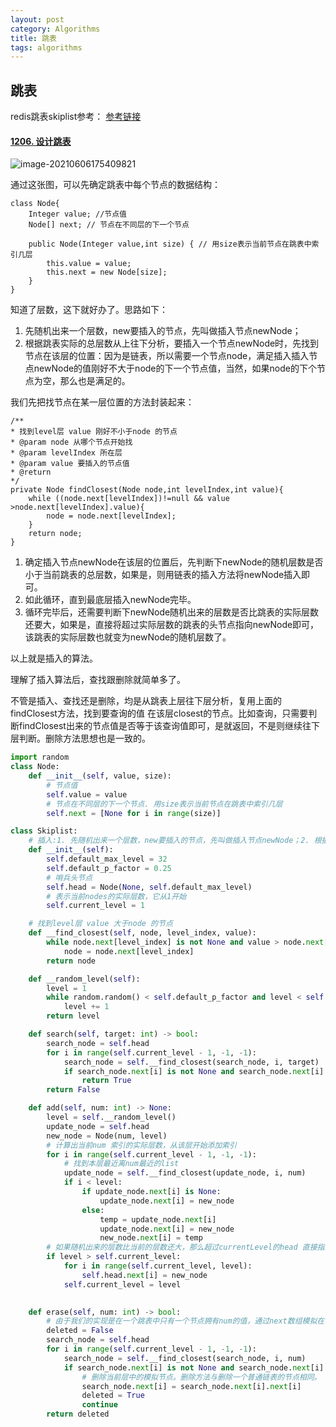 ```yaml
---
layout: post
category: Algorithms
title: 跳表
tags: algorithms
---
```


## 跳表

redis跳表skiplist参考：  [参考链接](https://juejin.im/post/57fa935b0e3dd90057c50fbc#heading-7)



#### [1206. 设计跳表](https://leetcode-cn.com/problems/design-skiplist/)

![image-20210606175409821](/Users/mafulong/Library/Application%20Support/typora-user-images/image-20210606175409821.png)

通过这张图，可以先确定跳表中每个节点的数据结构：

```
class Node{
    Integer value; //节点值
    Node[] next; // 节点在不同层的下一个节点

    public Node(Integer value,int size) { // 用size表示当前节点在跳表中索引几层
        this.value = value;
        this.next = new Node[size];
    }
}
```

知道了层数，这下就好办了。思路如下：

1. 先随机出来一个层数，new要插入的节点，先叫做插入节点newNode；
2. 根据跳表实际的总层数从上往下分析，要插入一个节点newNode时，先找到节点在该层的位置：因为是链表，所以需要一个节点node，满足插入插入节点newNode的值刚好不大于node的下一个节点值，当然，如果node的下个节点为空，那么也是满足的。

我们先把找节点在某一层位置的方法封装起来：

```
/**
* 找到level层 value 刚好不小于node 的节点
* @param node 从哪个节点开始找
* @param levelIndex 所在层
* @param value 要插入的节点值
* @return
*/
private Node findClosest(Node node,int levelIndex,int value){
    while ((node.next[levelIndex])!=null && value >node.next[levelIndex].value){
        node = node.next[levelIndex];
    }
    return node;
}
```

1. 确定插入节点newNode在该层的位置后，先判断下newNode的随机层数是否小于当前跳表的总层数，如果是，则用链表的插入方法将newNode插入即可。
2. 如此循环，直到最底层插入newNode完毕。
3. 循环完毕后，还需要判断下newNode随机出来的层数是否比跳表的实际层数还要大，如果是，直接将超过实际层数的跳表的头节点指向newNode即可，该跳表的实际层数也就变为newNode的随机层数了。

以上就是插入的算法。

理解了插入算法后，查找跟删除就简单多了。

不管是插入、查找还是删除，均是从跳表上层往下层分析，复用上面的findClosest方法，找到要查询的值 在该层closest的节点。比如查询，只需要判断findClosest出来的节点值是否等于该查询值即可，是就返回，不是则继续往下层判断。删除方法思想也是一致的。





```python
import random
class Node:
    def __init__(self, value, size):
        # 节点值
        self.value = value
        # 节点在不同层的下一个节点. 用size表示当前节点在跳表中索引几层
        self.next = [None for i in range(size)]

class Skiplist:
    # 插入:1. 先随机出来一个层数，new要插入的节点，先叫做插入节点newNode；2. 根据跳表实际的总层数从上往下分析，要插入一个节点newNode时，先找到节点在该层的位置：因为是链表，所以需要一个节点node，满足插入插入节点newNode的值刚好不大于node的下一个节点值，当然，如果node的下个节点为空，那么也是满足的。3. 确定插入节点newNode在该层的位置后，先判断下newNode的随机层数是否小于当前跳表的总层数，如果是，则用链表的插入方法将newNode插入即可。4. 如此循环，直到最底层插入newNode完毕。5. 循环完毕后，还需要判断下newNode随机出来的层数是否比跳表的实际层数还要大，如果是，直接将超过实际层数的跳表的头节点指向newNode即可，该跳表的实际层数也就变为newNode的随机层数了。不管是插入、查找还是删除，均是从跳表上层往下层分析，复用上面的findClosest方法，找到要查询的值 在该层closest的节点。查询:只需要判断findClosest出来的节点值是否等于该查询值即可，是就返回，不是则继续往下层判断。
    def __init__(self):
        self.default_max_level = 32
        self.default_p_factor = 0.25
        # 哨兵头节点
        self.head = Node(None, self.default_max_level)
        # 表示当前nodes的实际层数，它从1开始
        self.current_level = 1

    # 找到level层 value 大于node 的节点
    def __find_closest(self, node, level_index, value):
        while node.next[level_index] is not None and value > node.next[level_index].value:
            node = node.next[level_index]
        return node

    def __random_level(self):
        level = 1
        while random.random() < self.default_p_factor and level < self.default_max_level:
            level += 1
        return level

    def search(self, target: int) -> bool:
        search_node = self.head
        for i in range(self.current_level - 1, -1, -1):
            search_node = self.__find_closest(search_node, i, target)
            if search_node.next[i] is not None and search_node.next[i].value == target:
                return True
        return False

    def add(self, num: int) -> None:
        level = self.__random_level()
        update_node = self.head
        new_node = Node(num, level)
        # 计算出当前num 索引的实际层数，从该层开始添加索引
        for i in range(self.current_level - 1, -1, -1):
            # 找到本层最近离num最近的list
            update_node = self.__find_closest(update_node, i, num)
            if i < level:
                if update_node.next[i] is None:
                    update_node.next[i] = new_node
                else:
                    temp = update_node.next[i]
                    update_node.next[i] = new_node
                    new_node.next[i] = temp
        # 如果随机出来的层数比当前的层数还大，那么超过currentLevel的head 直接指向newNode
        if level > self.current_level:
            for i in range(self.current_level, level):
                self.head.next[i] = new_node
            self.current_level = level

        
    def erase(self, num: int) -> bool:
        # 由于我们的实现是在一个跳表中只有一个节点拥有num的值，通过next数组模拟在不同层数，因此需要遍历所有层数删除节点。
        deleted = False
        search_node = self.head
        for i in range(self.current_level - 1, -1, -1):
            search_node = self.__find_closest(search_node, i, num)
            if search_node.next[i] is not None and search_node.next[i].value == num:
                # 删除当前层中的模拟节点。删除方法与删除一个普通链表的节点相同。
                search_node.next[i] = search_node.next[i].next[i]
                deleted = True
                continue
        return deleted
```

